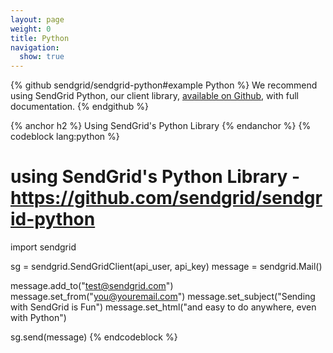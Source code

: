 ```yaml
---
layout: page
weight: 0
title: Python
navigation:
  show: true
---
```


{% github sendgrid/sendgrid-python#example Python %}
We recommend using SendGrid Python, our client library, <a href="https://github.com/sendgrid/sendgrid-python">available on Github</a>, with full documentation.
{% endgithub %}

{% anchor h2 %} Using SendGrid's Python Library {% endanchor %}
{% codeblock lang:python %}
# using SendGrid's Python Library - https://github.com/sendgrid/sendgrid-python
import sendgrid
 
sg = sendgrid.SendGridClient(api_user, api_key)
message = sendgrid.Mail()
 
message.add_to("test@sendgrid.com")
message.set_from("you@youremail.com")
message.set_subject("Sending with SendGrid is Fun")
message.set_html("and easy to do anywhere, even with Python")
 
sg.send(message)
{% endcodeblock %}
